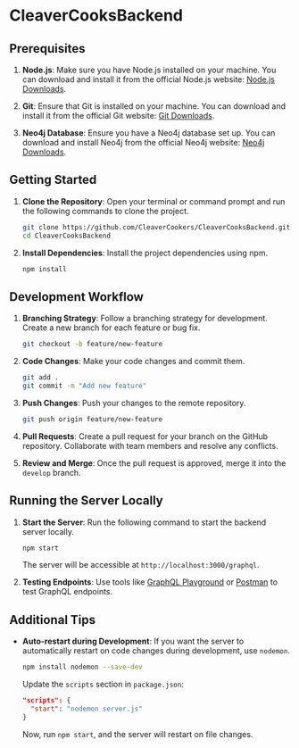 # CleaverCooksBackend

## Prerequisites

1. **Node.js**: Make sure you have Node.js installed on your machine. You can download and install it from the official Node.js website: [Node.js Downloads](https://nodejs.org).

2. **Git**: Ensure that Git is installed on your machine. You can download and install it from the official Git website: [Git Downloads](https://git-scm.com).

3. **Neo4j Database**: Ensure you have a Neo4j database set up. You can download and install Neo4j from the official Neo4j website: [Neo4j Downloads](https://neo4j.com/download/).

## Getting Started

1. **Clone the Repository**: Open your terminal or command prompt and run the following commands to clone the project.

   ```bash
   git clone https://github.com/CleaverCookers/CleaverCooksBackend.git
   cd CleaverCooksBackend
   ```

2. **Install Dependencies**: Install the project dependencies using npm.

   ```bash
   npm install
   ```

## Development Workflow

1. **Branching Strategy**: Follow a branching strategy for development. Create a new branch for each feature or bug fix.

   ```bash
   git checkout -b feature/new-feature
   ```

2. **Code Changes**: Make your code changes and commit them.

   ```bash
   git add .
   git commit -m "Add new feature"
   ```

3. **Push Changes**: Push your changes to the remote repository.

   ```bash
   git push origin feature/new-feature
   ```

4. **Pull Requests**: Create a pull request for your branch on the GitHub repository. Collaborate with team members and resolve any conflicts.

5. **Review and Merge**: Once the pull request is approved, merge it into the `develop` branch.

## Running the Server Locally

1. **Start the Server**: Run the following command to start the backend server locally.

   ```bash
   npm start
   ```

   The server will be accessible at `http://localhost:3000/graphql`.

2. **Testing Endpoints**: Use tools like [GraphQL Playground](https://www.apollographql.com/docs/apollo-server/testing/graphql-playground/) or [Postman](https://www.postman.com) to test GraphQL endpoints.

## Additional Tips

- **Auto-restart during Development**: If you want the server to automatically restart on code changes during development, use `nodemon`.

   ```bash
   npm install nodemon --save-dev
   ```

  Update the `scripts` section in `package.json`:

   ```json
   "scripts": {
     "start": "nodemon server.js"
   }
   ```

  Now, run `npm start`, and the server will restart on file changes.
